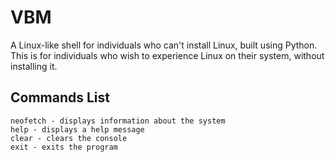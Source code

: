 # VBM
A Linux-like shell for individuals who can't install Linux, built using Python.
&nbsp;
This is for individuals who wish to experience Linux on their system, without installing it.
## Commands List
```
neofetch - displays information about the system
help - displays a help message
clear - clears the console
exit - exits the program
```
